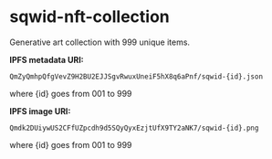 # sqwid-nft-collection

Generative art collection with 999 unique items.


**IPFS metadata URI:**
```
QmZyQmhpQfgVevZ9H2BU2EJJSgvRwuxUneiF5hX8q6aPnf/sqwid-{id}.json 
```
where {id} goes from 001 to 999


**IPFS image URI:**
```
Qmdk2DUiywUS2CFfUZpcdh9d5SQyQyxEzjtUfX9TY2aNK7/sqwid-{id}.png
```
where {id} goes from 001 to 999
